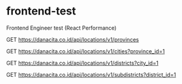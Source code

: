 # frontend-test

Frontend Engineer test (React Performance)

GET https://danacita.co.id/api/locations/v1/provinces

GET https://danacita.co.id/api/locations/v1/cities?province_id=1

GET https://danacita.co.id/api/locations/v1/districts?city_id=1

GET https://danacita.co.id/api/locations/v1/subdistricts?district_id=1
